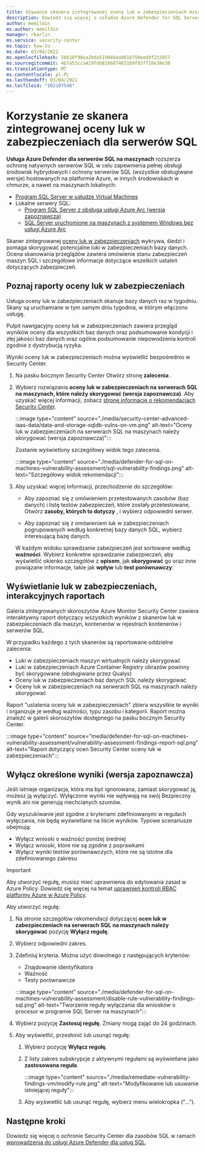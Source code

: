 ```yaml
---
title: Używanie skanera zintegrowanej oceny luk w zabezpieczeniach Azure Security Center dla serwerów SQL
description: Dowiedz się więcej o usłudze Azure Defender for SQL Server na maszynach "zintegrowany skaner ocen luk w zabezpieczeniach
author: memildin
ms.author: memildin
manager: rkarlin
ms.service: security-center
ms.topic: how-to
ms.date: 03/04/2021
ms.openlocfilehash: 5b610f98ea2bda5190464a881b750eed9f215857
ms.sourcegitcommit: 4b7a53cca4197db8166874831b9f93f716e38e30
ms.translationtype: MT
ms.contentlocale: pl-PL
ms.lasthandoff: 03/04/2021
ms.locfileid: "102107548"
---
```

# <a name="using-the-integrated-vulnerability-assessment-scanner-for-your-sql-servers"></a>Korzystanie ze skanera zintegrowanej oceny luk w zabezpieczeniach dla serwerów SQL

**Usługa Azure Defender dla serwerów SQL na maszynach** rozszerza ochronę natywnych serwerów SQL w celu zapewnienia pełnej obsługi środowisk hybrydowych i ochrony serwerów SQL (wszystkie obsługiwane wersje) hostowanych na platformie Azure, w innych środowiskach w chmurze, a nawet na maszynach lokalnych:
- [Program SQL Server w usłudze Virtual Machines](https://azure.microsoft.com/services/virtual-machines/sql-server/)
- Lokalne serwery SQL:
  - [Program SQL Server z obsługą usługi Azure Arc (wersja zapoznawcza)](/sql/sql-server/azure-arc/overview)
  - [SQL Server uruchomione na maszynach z systemem Windows bez usługi Azure Arc](../azure-monitor/agents/agent-windows.md)

Skaner zintegrowanej [oceny luk w zabezpieczeniach](../azure-sql/database/sql-vulnerability-assessment.md) wykrywa, śledzi i pomaga skorygować potencjalne luki w zabezpieczeniach bazy danych. Ocena skanowania przeglądów zawiera omówienie stanu zabezpieczeń maszyn SQL i szczegółowe informacje dotyczące wszelkich ustaleń dotyczących zabezpieczeń.

## <a name="explore-vulnerability-assessment-reports"></a>Poznaj raporty oceny luk w zabezpieczeniach

Usługa oceny luk w zabezpieczeniach skanuje bazy danych raz w tygodniu. Skany są uruchamiane w tym samym dniu tygodnia, w którym włączono usługę.

Pulpit nawigacyjny oceny luk w zabezpieczeniach zawiera przegląd wyników oceny dla wszystkich baz danych oraz podsumowanie kondycji i złej jakości baz danych oraz ogólne podsumowanie niepowodzenia kontroli zgodnie z dystrybucją ryzyka.

Wyniki oceny luk w zabezpieczeniach można wyświetlić bezpośrednio w Security Center.

1. Na pasku bocznym Security Center Otwórz stronę **zalecenia** .

1. Wybierz rozwiązania **oceny luk w zabezpieczeniach na serwerach SQL na maszynach, które należy skorygować (wersja zapoznawcza)**. Aby uzyskać więcej informacji, zobacz [stronę informacje o rekomendacjach Security Center](security-center-recommendations.md). 

    :::image type="content" source="./media/security-center-advanced-iaas-data/data-and-storage-sqldb-vulns-on-vm.png" alt-text="Oceny luk w zabezpieczeniach na serwerach SQL na maszynach należy skorygować (wersja zapoznawcza)":::

    Zostanie wyświetlony szczegółowy widok tego zalecenia.

    :::image type="content" source="./media/defender-for-sql-on-machines-vulnerability-assessment/sql-vulnerability-findings.png" alt-text="Szczegółowy widok rekomendacji":::

1. Aby uzyskać więcej informacji, przechodzenie do szczegółów:

    - Aby zapoznać się z omówieniem przetestowanych zasobów (baz danych) i listę testów zabezpieczeń, które zostały przetestowane, Otwórz **zasoby, których to dotyczy** , i wybierz odpowiedni serwer.

    - Aby zapoznać się z omówieniem luk w zabezpieczeniach pogrupowanych według konkretnej bazy danych SQL, wybierz interesującą bazę danych.

    W każdym widoku sprawdzanie zabezpieczeń jest sortowane według **ważności**. Wybierz konkretne sprawdzanie zabezpieczeń, aby wyświetlić okienko szczegółów z **opisem**, jak **skorygować** go oraz inne powiązane informacje, takie jak **wpływ** lub **test porównawczy**.

## <a name="view-vulnerabilities-in-graphical-interactive-reports"></a>Wyświetlanie luk w zabezpieczeniach, interakcyjnych raportach

Galeria zintegrowanych skoroszytów Azure Monitor Security Center zawiera interaktywny raport dotyczący wszystkich wyników z skanerów luk w zabezpieczeniach dla maszyn, kontenerów w rejestrach kontenerów i serwerów SQL.

W przypadku każdego z tych skanerów są raportowane oddzielne zalecenia:

- Luki w zabezpieczeniach maszyn wirtualnych należy skorygować
- Luki w zabezpieczeniach Azure Container Registry obrazów powinny być skorygowane (obsługiwane przez Qualys)
- Oceny luk w zabezpieczeniach baz danych SQL należy skorygować
- Oceny luk w zabezpieczeniach na serwerach SQL na maszynach należy skorygować

Raport "ustalenia oceny luk w zabezpieczeniach" zbiera wszystkie te wyniki i organizuje je według ważności, typu zasobu i kategorii. Raport można znaleźć w galerii skoroszytów dostępnego na pasku bocznym Security Center.

:::image type="content" source="media/defender-for-sql-on-machines-vulnerability-assessment/vulnerability-assessment-findings-report-sql.png" alt-text="Raport dotyczący ocen Security Center oceny luk w zabezpieczeniach":::


## <a name="disable-specific-findings-preview"></a>Wyłącz określone wyniki (wersja zapoznawcza)

Jeśli istnieje organizacja, która ma być ignorowana, zamiast skorygować ją, możesz ją wyłączyć. Wyłączone wyniki nie wpływają na swój Bezpieczny wynik ani nie generują niechcianych szumów.

Gdy wyszukiwanie jest zgodne z kryteriami zdefiniowanymi w regułach wyłączania, nie będą wyświetlane na liście wyników. Typowe scenariusze obejmują:

- Wyłącz wnioski o ważności poniżej średniej
- Wyłącz wnioski, które nie są zgodne z poprawkami
- Wyłącz wyniki testów porównawczych, które nie są istotne dla zdefiniowanego zakresu

> [!IMPORTANT]
> Aby utworzyć regułę, musisz mieć uprawnienia do edytowania zasad w Azure Policy. Dowiedz się więcej na temat [uprawnień kontroli RBAC platformy Azure w Azure Policy](../governance/policy/overview.md#azure-rbac-permissions-in-azure-policy).

Aby utworzyć regułę:

1. Na stronie szczegółów rekomendacji dotyczącej **ocen luk w zabezpieczeniach na serwerach SQL na maszynach należy skorygować** pozycję **Wyłącz regułę**.

1. Wybierz odpowiedni zakres.

1. Zdefiniuj kryteria. Można użyć dowolnego z następujących kryteriów: 
    - Znajdowanie identyfikatora 
    - Ważność 
    - Testy porównawcze 

    :::image type="content" source="./media/defender-for-sql-on-machines-vulnerability-assessment/disable-rule-vulnerability-findings-sql.png" alt-text="Tworzenie reguły wyłączania dla wniosków o procesor w programie SQL Server na maszynach":::

1. Wybierz pozycję **Zastosuj regułę**. Zmiany mogą zająć do 24 godzinach.

1. Aby wyświetlić, przesłonić lub usunąć regułę: 

    1. Wybierz pozycję **Wyłącz regułę**.

    1. Z listy zakres subskrypcje z aktywnymi regułami są wyświetlane jako **zastosowana reguła**.

        :::image type="content" source="./media/remediate-vulnerability-findings-vm/modify-rule.png" alt-text="Modyfikowanie lub usuwanie istniejącej reguły":::

    1. Aby wyświetlić lub usunąć regułę, wybierz menu wielokropka ("...").

## <a name="next-steps"></a>Następne kroki

Dowiedz się więcej o ochronie Security Center dla zasobów SQL w ramach [wprowadzenia do usługi Azure Defender dla usług SQL](defender-for-sql-introduction.md).